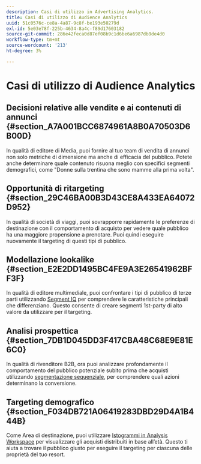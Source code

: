 ```yaml
---
description: Casi di utilizzo in Advertising Analytics.
title: Casi di utilizzo di Audience Analytics
uuid: 51c0576c-ce8a-4a87-9c8f-be193e50279d
exl-id: 5e03e78f-225b-4634-8a4c-f89d17603182
source-git-commit: 286e42feca0d87ef08b9c1d6be6a6987db9de4d0
workflow-type: tm+mt
source-wordcount: '213'
ht-degree: 3%

---
```


# Casi di utilizzo di Audience Analytics

## Decisioni relative alle vendite e ai contenuti di annunci {#section_A7A001BCC6874961A8B0A70503D6B00D}

In qualità di editore di Media, puoi fornire al tuo team di vendita di annunci non solo metriche di dimensione ma anche di efficacia del pubblico. Potete anche determinare quale contenuto risuona meglio con specifici segmenti demografici, come &quot;Donne sulla trentina che sono mamme alla prima volta&quot;.

## Opportunità di ritargeting {#section_29C46BA00B3D43CE8A433EA64072D952}

In qualità di società di viaggi, puoi sovrapporre rapidamente le preferenze di destinazione con il comportamento di acquisto per vedere quale pubblico ha una maggiore propensione a prenotare. Puoi quindi eseguire nuovamente il targeting di questi tipi di pubblico.

## Modellazione lookalike {#section_E2E2DD1495BC4FE9A3E26541962BFF3F}

In qualità di editore multimediale, puoi confrontare i tipi di pubblico di terze parti utilizzando [Segment IQ](https://experienceleague.adobe.com/docs/analytics/analyze/analysis-workspace/panels/segment-comparison/segment-comparison.html) per comprendere le caratteristiche principali che differenziano. Questo consente di creare segmenti 1st-party di alto valore da utilizzare per il targeting.

## Analisi prospettica {#section_7DB1D045DD3F417CBA48C68E9E81E6C0}

In qualità di rivenditore B2B, ora puoi analizzare profondamente il comportamento del pubblico potenziale subito prima che acquisti utilizzando [segmentazione sequenziale](https://experienceleague.adobe.com/docs/analytics/components/segmentation/segmentation-workflow/seg-sequential-build.html), per comprendere quali azioni determinano la conversione.

## Targeting demografico {#section_F034DB721A06419283DBD29D4A1B444B}

Come Area di destinazione, puoi utilizzare [Istogrammi in Analysis Workspace](https://experienceleague.adobe.com/docs/analytics/analyze/analysis-workspace/visualizations/histogram.html) per visualizzare gli acquisti distribuiti in base all’età. Questo ti aiuta a trovare il pubblico giusto per eseguire il targeting per ciascuna delle proprietà del tuo resort.
